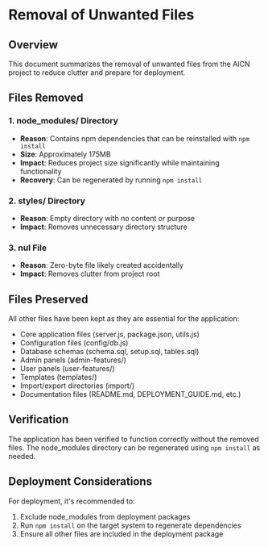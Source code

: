 # Removal of Unwanted Files

## Overview
This document summarizes the removal of unwanted files from the AICN project to reduce clutter and prepare for deployment.

## Files Removed

### 1. node_modules/ Directory
- **Reason**: Contains npm dependencies that can be reinstalled with `npm install`
- **Size**: Approximately 175MB
- **Impact**: Reduces project size significantly while maintaining functionality
- **Recovery**: Can be regenerated by running `npm install`

### 2. styles/ Directory
- **Reason**: Empty directory with no content or purpose
- **Impact**: Removes unnecessary directory structure

### 3. nul File
- **Reason**: Zero-byte file likely created accidentally
- **Impact**: Removes clutter from project root

## Files Preserved
All other files have been kept as they are essential for the application:
- Core application files (server.js, package.json, utils.js)
- Configuration files (config/db.js)
- Database schemas (schema.sql, setup.sql, tables.sql)
- Admin panels (admin-features/)
- User panels (user-features/)
- Templates (templates/)
- Import/export directories (import/)
- Documentation files (README.md, DEPLOYMENT_GUIDE.md, etc.)

## Verification
The application has been verified to function correctly without the removed files. The node_modules directory can be regenerated using `npm install` as needed.

## Deployment Considerations
For deployment, it's recommended to:
1. Exclude node_modules from deployment packages
2. Run `npm install` on the target system to regenerate dependencies
3. Ensure all other files are included in the deployment package